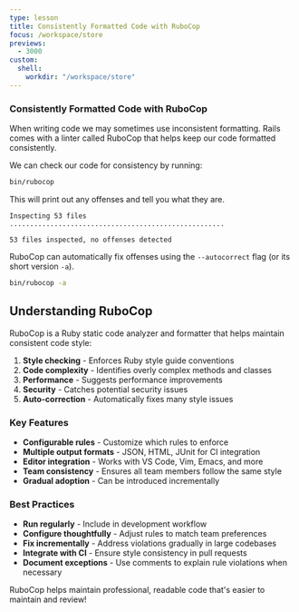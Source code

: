 ```yaml
---
type: lesson
title: Consistently Formatted Code with RuboCop
focus: /workspace/store
previews:
  - 3000
custom:
  shell:
    workdir: "/workspace/store"
---
```


### Consistently Formatted Code with RuboCop

When writing code we may sometimes use inconsistent formatting. Rails comes with a linter called RuboCop that helps keep our code formatted consistently.

We can check our code for consistency by running:

```bash
bin/rubocop
```

This will print out any offenses and tell you what they are.

```
Inspecting 53 files
.....................................................

53 files inspected, no offenses detected
```

RuboCop can automatically fix offenses using the `--autocorrect` flag (or its short version `-a`).

```bash
bin/rubocop -a
```

## Understanding RuboCop

RuboCop is a Ruby static code analyzer and formatter that helps maintain consistent code style:

1. **Style checking** - Enforces Ruby style guide conventions
2. **Code complexity** - Identifies overly complex methods and classes
3. **Performance** - Suggests performance improvements
4. **Security** - Catches potential security issues
5. **Auto-correction** - Automatically fixes many style issues

### Key Features

- **Configurable rules** - Customize which rules to enforce
- **Multiple output formats** - JSON, HTML, JUnit for CI integration
- **Editor integration** - Works with VS Code, Vim, Emacs, and more
- **Team consistency** - Ensures all team members follow the same style
- **Gradual adoption** - Can be introduced incrementally

### Best Practices

- **Run regularly** - Include in development workflow
- **Configure thoughtfully** - Adjust rules to match team preferences
- **Fix incrementally** - Address violations gradually in large codebases
- **Integrate with CI** - Ensure style consistency in pull requests
- **Document exceptions** - Use comments to explain rule violations when necessary

RuboCop helps maintain professional, readable code that's easier to maintain and review!